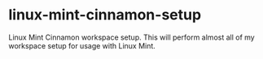 # linux-mint-cinnamon-setup
Linux Mint Cinnamon workspace setup. This will perform almost all of my workspace setup for usage with Linux Mint.
